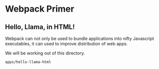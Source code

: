 # Webpack Primer

## Hello, Llama, in HTML!

Webpack can not only be used to bundle applications into nifty Javascript executables,
it can used to improve distribution of web apps.

We will be working out of this directory.

`apps/hello-llama-html`

